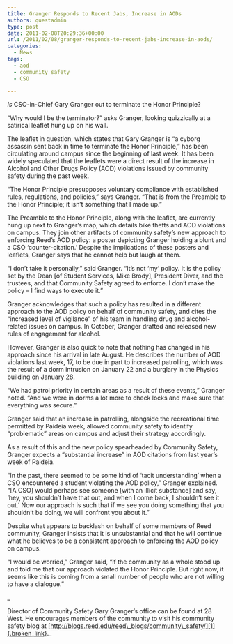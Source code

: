 ```yaml
---
title: Granger Responds to Recent Jabs, Increase in AODs
authors: questadmin
type: post
date: 2011-02-08T20:29:36+00:00
url: /2011/02/08/granger-responds-to-recent-jabs-increase-in-aods/
categories:
  - News
tags:
  - aod
  - community safety
  - CSO

---
```

_Is_ CSO-in-Chief Gary Granger out to terminate the Honor Principle?

“Why would I be the terminator?” asks Granger, looking quizzically at a satirical leaflet hung up on his wall.

The leaflet in question, which states that Gary Granger is “a cyborg assassin sent back in time to terminate the Honor Principle,” has been circulating around campus since the beginning of last week. It has been widely speculated that the leaflets were a direct result of the increase in Alcohol and Other Drugs Policy (AOD) violations issued by community safety during the past week.

“The Honor Principle presupposes voluntary compliance with established rules, regulations, and policies,” says Granger. “That is from the Preamble to the Honor Principle; it isn’t something that I made up.”

The Preamble to the Honor Principle, along with the leaflet, are currently hung up next to Granger’s map, which details bike thefts and AOD violations on campus. They join other artifacts of community safety’s new approach to enforcing Reed’s AOD policy: a poster depicting Granger holding a blunt and a CSO ‘counter-citation.’ Despite the implications of these posters and leaflets, Granger says that he cannot help but laugh at them.

“I don’t take it personally,” said Granger. “It’s not ‘my’ policy. It is the policy set by the Dean [of Student Services, Mike Brody], President Diver, and the trustees, and that Community Safety agreed to enforce. I don’t make the policy – I find ways to execute it.”

Granger acknowledges that such a policy has resulted in a different approach to the AOD policy on behalf of community safety, and cites the “increased level of vigilance” of his team in handling drug and alcohol-related issues on campus. In October, Granger drafted and released new rules of engagement for alcohol.

However, Granger is also quick to note that nothing has changed in his approach since his arrival in late August. He describes the number of AOD violations last week, 17, to be due in part to increased patrolling, which was the result of a dorm intrusion on January 22 and a burglary in the Physics building on January 28.

“We had patrol priority in certain areas as a result of these events,” Granger noted. “And we were in dorms a lot more to check locks and make sure that everything was secure.” 

Granger said that an increase in patrolling, alongside the recreational time permitted by Paideia week, allowed community safety to identify “problematic” areas on campus and adjust their strategy accordingly.

As a result of this and the new policy spearheaded by Community Safety, Granger expects a “substantial increase” in AOD citations from last year’s week of Paideia.

“In the past, there seemed to be some kind of ‘tacit understanding’ when a CSO encountered a student violating the AOD policy,” Granger explained. “[A CSO] would perhaps see someone [with an illicit substance] and say, ‘hey, you shouldn’t have that out, and when I come back, I shouldn’t see it out.’ Now our approach is such that if we see you doing something that you shouldn’t be doing, we will confront you about it.”

Despite what appears to backlash on behalf of some members of Reed community, Granger insists that it is unsubstantial and that he will continue what he believes to be a consistent approach to enforcing the AOD policy on campus.

“I would be worried,” Granger said, “if the community as a whole stood up and told me that our approach violated the Honor Principle. But right now, it seems like this is coming from a small number of people who are not willing to have a dialogue.”
  
_
  
Director of Community Safety Gary Granger’s office can be found at 28 West. He encourages members of the community to visit his community safety blog at [http://blogs.reed.edu/reed\_blogs/community\_safety/][1]{.broken_link}._

 [1]: http://blogs.reed.edu/reed_blogs/community_safety/